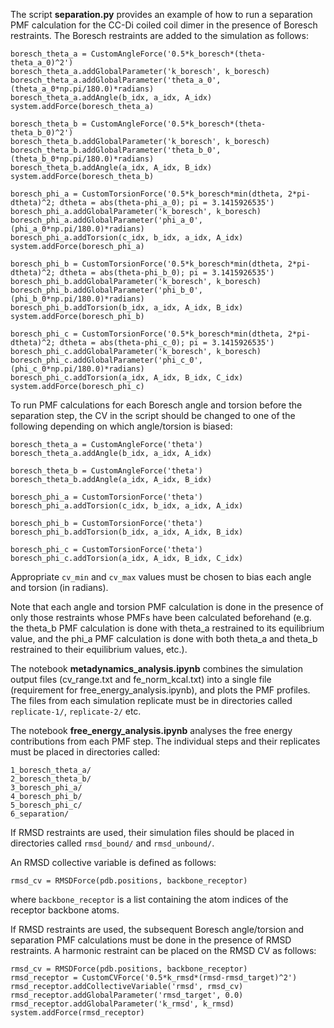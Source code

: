 The script **separation.py** provides an example of how to run a separation PMF calculation for the CC-Di coiled coil dimer in the presence of Boresch restraints. The Boresch restraints are added to the simulation as follows:
```
boresch_theta_a = CustomAngleForce('0.5*k_boresch*(theta-theta_a_0)^2')
boresch_theta_a.addGlobalParameter('k_boresch', k_boresch)
boresch_theta_a.addGlobalParameter('theta_a_0', (theta_a_0*np.pi/180.0)*radians)
boresch_theta_a.addAngle(b_idx, a_idx, A_idx)
system.addForce(boresch_theta_a)

boresch_theta_b = CustomAngleForce('0.5*k_boresch*(theta-theta_b_0)^2')
boresch_theta_b.addGlobalParameter('k_boresch', k_boresch)
boresch_theta_b.addGlobalParameter('theta_b_0', (theta_b_0*np.pi/180.0)*radians)
boresch_theta_b.addAngle(a_idx, A_idx, B_idx)
system.addForce(boresch_theta_b)

boresch_phi_a = CustomTorsionForce('0.5*k_boresch*min(dtheta, 2*pi-dtheta)^2; dtheta = abs(theta-phi_a_0); pi = 3.1415926535')
boresch_phi_a.addGlobalParameter('k_boresch', k_boresch)
boresch_phi_a.addGlobalParameter('phi_a_0', (phi_a_0*np.pi/180.0)*radians)
boresch_phi_a.addTorsion(c_idx, b_idx, a_idx, A_idx)
system.addForce(boresch_phi_a)

boresch_phi_b = CustomTorsionForce('0.5*k_boresch*min(dtheta, 2*pi-dtheta)^2; dtheta = abs(theta-phi_b_0); pi = 3.1415926535')
boresch_phi_b.addGlobalParameter('k_boresch', k_boresch)
boresch_phi_b.addGlobalParameter('phi_b_0', (phi_b_0*np.pi/180.0)*radians)
boresch_phi_b.addTorsion(b_idx, a_idx, A_idx, B_idx)
system.addForce(boresch_phi_b)

boresch_phi_c = CustomTorsionForce('0.5*k_boresch*min(dtheta, 2*pi-dtheta)^2; dtheta = abs(theta-phi_c_0); pi = 3.1415926535')
boresch_phi_c.addGlobalParameter('k_boresch', k_boresch)
boresch_phi_c.addGlobalParameter('phi_c_0', (phi_c_0*np.pi/180.0)*radians)
boresch_phi_c.addTorsion(a_idx, A_idx, B_idx, C_idx)
system.addForce(boresch_phi_c)
```

To run PMF calculations for each Boresch angle and torsion before the separation step, the CV in the script should be changed to one of the following depending on which angle/torsion is biased:
```
boresch_theta_a = CustomAngleForce('theta')
boresch_theta_a.addAngle(b_idx, a_idx, A_idx)
```
```
boresch_theta_b = CustomAngleForce('theta')
boresch_theta_b.addAngle(a_idx, A_idx, B_idx)
```
```
boresch_phi_a = CustomTorsionForce('theta')
boresch_phi_a.addTorsion(c_idx, b_idx, a_idx, A_idx)
```
```
boresch_phi_b = CustomTorsionForce('theta')
boresch_phi_b.addTorsion(b_idx, a_idx, A_idx, B_idx)
```
```
boresch_phi_c = CustomTorsionForce('theta')
boresch_phi_c.addTorsion(a_idx, A_idx, B_idx, C_idx)
```
Appropriate ```cv_min``` and ```cv_max``` values must be chosen to bias each angle and torsion (in radians).

Note that each angle and torsion PMF calculation is done in the presence of only those restraints whose PMFs have been calculated beforehand (e.g. the theta_b PMF calculation is done with theta_a restrained to its equilibrium value, and the phi_a PMF calculation is done with both theta_a and theta_b restrained to their equilibrium values, etc.).

The notebook **metadynamics_analysis.ipynb** combines the simulation output files (cv_range.txt and fe_norm_kcal.txt) into a single file (requirement for free_energy_analysis.ipynb), and plots the PMF profiles. The files from each simulation replicate must be in directories called ```replicate-1/```, ```replicate-2/``` etc.

The notebook **free_energy_analysis.ipynb** analyses the free energy contributions from each PMF step. The individual steps and their replicates must be placed in directories called:
```
1_boresch_theta_a/
2_boresch_theta_b/
3_boresch_phi_a/
4_boresch_phi_b/
5_boresch_phi_c/
6_separation/
```
If RMSD restraints are used, their simulation files should be placed in directories called ```rmsd_bound/``` and ```rmsd_unbound/```.

An RMSD collective variable is defined as follows:
```
rmsd_cv = RMSDForce(pdb.positions, backbone_receptor)
```
where ```backbone_receptor``` is a list containing the atom indices of the receptor backbone atoms.

If RMSD restraints are used, the subsequent Boresch angle/torsion and separation PMF calculations must be done in the presence of RMSD restraints. A harmonic restraint can be placed on the RMSD CV as follows:
```
rmsd_cv = RMSDForce(pdb.positions, backbone_receptor) 
rmsd_receptor = CustomCVForce('0.5*k_rmsd*(rmsd-rmsd_target)^2')
rmsd_receptor.addCollectiveVariable('rmsd', rmsd_cv)
rmsd_receptor.addGlobalParameter('rmsd_target', 0.0)
rmsd_receptor.addGlobalParameter('k_rmsd', k_rmsd)
system.addForce(rmsd_receptor)
```
